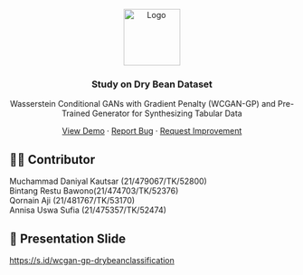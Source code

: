 <br />
<div align="center">
  <a href="https://github.com/othneildrew/Best-README-Template">
    <img src="https://github.com/annisauswa/neural-network_credit-default-classification/assets/91132619/cf37845a-a886-4346-a886-aba10adcc516" alt="Logo" width="100" height="100">
  </a>

  <h3 align="center">Study on Dry Bean Dataset</h3>
  <p>Wasserstein Conditional GANs with Gradient Penalty (WCGAN-GP) and Pre-Trained Generator for Synthesizing Tabular Data</p>

  <p align="center">
    <a href="https://drive.google.com/file/d/1c1lgFoXAkeamboEq1F75O2Xtiw587onV/view?usp=drive_link">View Demo</a>
    ·
    <a href="https://github.com/annisauswa/WCGAN-GP_dry-bean-classification/issues">Report Bug</a>
    ·
    <a href="https://github.com/annisauswa/WCGAN-GP_dry-bean-classification/issues">Request Improvement</a>
  </p>
</div>


## 👨‍💻 Contributor
Muchammad Daniyal Kautsar (21/479067/TK/52800) <br/>
Bintang Restu Bawono(21/474703/TK/52376) <br/>
Qornain Aji (21/481767/TK/53170) <br/>
Annisa Uswa Sufia (21/475357/TK/52474) <br/>


## 📁 Presentation Slide
https://s.id/wcgan-gp-drybeanclassification

